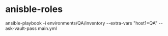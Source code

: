 # anisble-roles

ansible-playbook -i environments/QA/inventory --extra-vars "host1=QA" --ask-vault-pass main.yml
